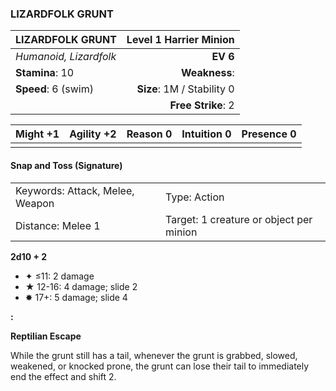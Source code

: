 ### LIZARDFOLK GRUNT

| LIZARDFOLK GRUNT       | **Level 1 Harrier Minion** |
| :--------------------- | -------------------------: |
| *Humanoid, Lizardfolk* |                   **EV 6** |
| **Stamina**: 10        |              **Weakness**: |
| **Speed**: 6 (swim)    | **Size**: 1M / Stability 0 |
|                        |         **Free Strike**: 2 |

| **Might** +1 | **Agility** +2 | **Reason** 0 | **Intuition** 0 | **Presence** 0 |
| ------------ | -------------- | ------------ | --------------- | -------------- |
|              |                |              |                 |                |

#### Snap and Toss (Signature)

|                                 |                                         |
| :------------------------------ | :-------------------------------------- |
| Keywords: Attack, Melee, Weapon | Type: Action                            |
| Distance: Melee 1               | Target: 1 creature or object per minion |

**2d10 + 2**

- ✦ ≤11: 2 damage
- ★ 12-16: 4 damage; slide 2
- ✸ 17+: 5 damage; slide 4

**:**

**Reptilian Escape**

While the grunt still has a tail, whenever the grunt is grabbed, slowed, weakened, or knocked prone, the grunt can lose their tail to immediately end the effect and shift 2.
